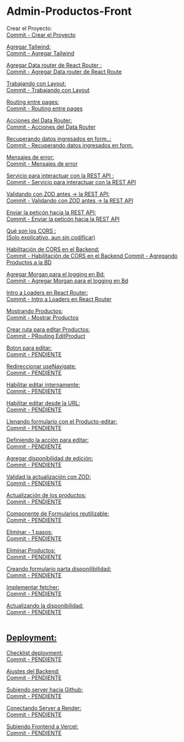 # Admin-Productos-Front
Crear el Proyecto:<br>
<a href="https://github.com/PabIoTorrecillas/Admin-Productos-Front/commit/d6d8deb479b6d9523ef4b36619d739f5e9295d49">Commit - Crear el Proyecto
 
Agregar Tailwind:<br>
<a href="https://github.com/PabIoTorrecillas/Admin-Productos-Front/commit/d0f96d952603eaf97b85c3b6357a8b9b22baed22">Commit - Agregar Tailwind

Agregar Data router de React Router :<br>
<a href="https://github.com/PabIoTorrecillas/Admin-Productos-Front/commit/5106a1618aed15f9733254f1c36823a2f3f0d399">Commit - Agregar Data router de React Route

Trabajando con Layout:<br>
<a href="https://github.com/PabIoTorrecillas/Admin-Productos-Front/commit/8e401504e3883507389c057d28cd6ed45b13326a">Commit - Trabajando con Layout

Routing entre pages:<br>
<a href="https://github.com/PabIoTorrecillas/Admin-Productos-Front/commit/a03ec972f7923515215a82498436afe2630bed6d">Commit - Routing entre pages

Acciones del Data Router:<br>
<a href="https://github.com/PabIoTorrecillas/Admin-Productos-Front/commit/15a6ee376df871820b3618f7ca388181dd7d942a">Commit - Acciones del Data Router

Recuperando datos ingresados en form..:<br>
<a href="https://github.com/PabIoTorrecillas/Admin-Productos-Front/commit/542ac7a17fba34035157cc39b0a9ee81528b688d">Commit - Recuperando datos ingresados en form.

Mensajes de error:<br>
<a href="https://github.com/PabIoTorrecillas/Admin-Productos-Front/commit/ed2f0fc37e3574682bf9f23ebca76e2201bea613">Commit - Mensajes de error

Servicio para interactuar con la REST API :<br>
<a href="https://github.com/PabIoTorrecillas/Admin-Productos-Front/commit/bb25423252e9d8b271ff054f7fb9f7e8d165f7c5">Commit - Servicio para interactuar con la REST API

Validando con ZOD antes -> la REST API:<br>
<a href="https://github.com/PabIoTorrecillas/Admin-Productos-Front/commit/f77fa1de344da4d94c023a2e9dbf8d5e98680480">Commit - Validando con ZOD antes -> la REST API

Enviar la peticón hacia la REST API:<br>
<a href="https://github.com/PabIoTorrecillas/Admin-Productos-Front/commit/ea51063600f02ecd5060d5e3cd55f12eee0e1a1c">Commit - Enviar la peticón hacia la REST API

Qué son los CORS :<br>
(Solo explicativo, aun sin codificar)

Habilitación de CORS en el Backend:<br>
<a href="https://github.com/PabIoTorrecillas/Admin-Productos-Back/commit/bea8092ea4ca1826f9c9e86e382543b7613a561d">Commit - Habilitación de CORS en el Backend
<a href="https://github.com/PabIoTorrecillas/Admin-Productos-Front/commit/2fe09126790649e86a5257529a792c7a3e5dfcbc">Commit - Agregando Productos a la BD

Agregar Morgan para el logging en Bd:<br>
<a href="https://github.com/PabIoTorrecillas/Admin-Productos-Back/commit/0f6b58484eafbd54b01b922bcfce2b374bfd74af">Commit - Agregar Morgan para el logging en Bd

Intro a Loaders en React Router:<br>
<a href="https://github.com/PabIoTorrecillas/Admin-Productos-Front/commit/25b959047e213173e21337b3e73ae7f18e4e5bc0">Commit - Intro a Loaders en React Router

Mostrando Productos:<br>
<a href="https://github.com/PabIoTorrecillas/Admin-Productos-Front/commit/e1409e9e00a5426227844f59a6fc9497d94ff09b">Commit - Mostrar Productos

Crear ruta para editar Productos:<br>
<a href="https://github.com/PabIoTorrecillas/Admin-Productos-Front/commit/01a705b9c84914786936449eed93c108f2be7b42">Commit - PRouting EditProduct

Boton para editar:<br>
<a href="">Commit - PENDIENTE

Redireccionar useNavigate:<br>
<a href="">Commit - PENDIENTE

Habilitar editar internamente:<br>
<a href="">Commit - PENDIENTE

Habilitar editar desde la URL:<br>
<a href="">Commit - PENDIENTE

Llenando formulario con el Producto-editar:<br>
<a href="">Commit - PENDIENTE

Definiendo la acción para editar:<br>
<a href="">Commit - PENDIENTE

Agregar disponibilidad de edición:<br>
<a href="">Commit - PENDIENTE

Validad la actualización con ZOD:<br>
<a href="">Commit - PENDIENTE

Actualización de los productos:<br>
<a href="">Commit - PENDIENTE

Componente de Formularios reutilizable:<br>
<a href="">Commit - PENDIENTE

Eliminar - 1 pasos:<br>
<a href="">Commit - PENDIENTE

Eliminar Productos:<br>
<a href="">Commit - PENDIENTE

Creando formulario parta disponilibilidad:<br>
<a href="">Commit - PENDIENTE

Implementar fetcher:<br>
<a href="">Commit - PENDIENTE

Actualizando la disponibilidad:<br>
<a href="">Commit - PENDIENTE
<br><br>
<h2>Deployment:</h2>
Checklist deployment:<br>
<a href="">Commit - PENDIENTE
 
Ajustes del Backend:<br>
<a href="">Commit - PENDIENTE

Subiendo server hacia Github:<br>
<a href="">Commit - PENDIENTE

Conectando Server a Render:<br>
<a href="">Commit - PENDIENTE

Subiendo Frontend a Vercel:<br>
<a href="">Commit - PENDIENTE
